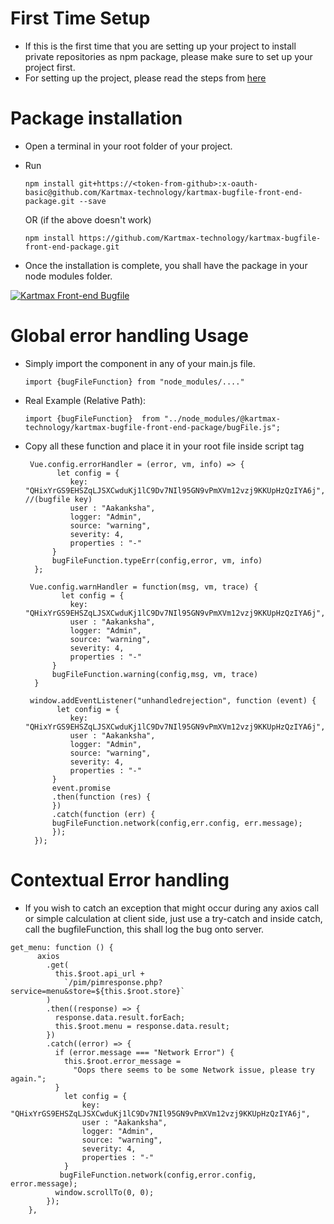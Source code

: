 # First Time Setup

- If this is the first time that you are setting up your project to install private repositories as npm package, please make sure to set up your project first.
- For setting up the project, please read the steps from [here](https://postscripts.medium.com/npm-install-packages-from-github-9ec5c6fd0058)

# Package installation

- Open a terminal in your root folder of your project.
- Run
    ```
  npm install git+https://<token-from-github>:x-oauth-basic@github.com/Kartmax-technology/kartmax-bugfile-front-end-package.git --save
    ```
    
    OR (if the above doesn't work)
    
    ```
  npm install https://github.com/Kartmax-technology/kartmax-bugfile-front-end-package.git
    ```
   
- Once the installation is complete, you shall have the package in your node modules folder.

[![Kartmax Front-end Bugfile](https://img.youtube.com/vi/NJukhVAUIRw/0.jpg)](https://www.youtube.com/watch?v=NJukhVAUIRw)

# Global error handling Usage

- Simply import the component in any of your main.js file.
    ```
    import {bugFileFunction} from "node_modules/...."
    ```
- Real Example (Relative Path): 
  ```
  import {bugFileFunction}  from "../node_modules/@kartmax-technology/kartmax-bugfile-front-end-package/bugFile.js"; 
  ```
- Copy all these function and place it in your root file inside script tag  
  ```
   Vue.config.errorHandler = (error, vm, info) => {
         let config = {
            key: "QHixYrGS9EHSZqLJSXCwduKj1lC9Dv7NIl95GN9vPmXVm12vzj9KKUpHzQzIYA6j", //(bugfile key)
            user : "Aakanksha",
            logger: "Admin",
            source: "warning",
            severity: 4,
            properties : "-"
        }
        bugFileFunction.typeErr(config,error, vm, info)
    };

   Vue.config.warnHandler = function(msg, vm, trace) {
          let config = {
            key: "QHixYrGS9EHSZqLJSXCwduKj1lC9Dv7NIl95GN9vPmXVm12vzj9KKUpHzQzIYA6j",
            user : "Aakanksha",
            logger: "Admin",
            source: "warning",
            severity: 4,
            properties : "-"
        }
        bugFileFunction.warning(config,msg, vm, trace)
    }
   
   window.addEventListener("unhandledrejection", function (event) {
         let config = {
            key: "QHixYrGS9EHSZqLJSXCwduKj1lC9Dv7NIl95GN9vPmXVm12vzj9KKUpHzQzIYA6j",
            user : "Aakanksha",
            logger: "Admin",
            source: "warning",
            severity: 4,
            properties : "-"
        }
        event.promise
        .then(function (res) {
        })
        .catch(function (err) {
        bugFileFunction.network(config,err.config, err.message);
        });
    });
  ```

# Contextual Error handling

- If you wish to catch an exception that might occur during any axios call or simple calculation at client side,
just use a try-catch and inside catch, call the bugfileFunction, this shall log the bug onto server.
```
get_menu: function () {
      axios
        .get(
          this.$root.api_url +
            `/pim/pimresponse.php?service=menu&store=${this.$root.store}`
        )
        .then((response) => {
          response.data.result.forEach;
          this.$root.menu = response.data.result;
        })
        .catch((error) => {
          if (error.message === "Network Error") {
            this.$root.error_message =
              "Oops there seems to be some Network issue, please try again.";
          }
            let config = {
                key: "QHixYrGS9EHSZqLJSXCwduKj1lC9Dv7NIl95GN9vPmXVm12vzj9KKUpHzQzIYA6j",
                user : "Aakanksha",
                logger: "Admin",
                source: "warning",
                severity: 4,
                properties : "-"
            }
           bugFileFunction.network(config,error.config, error.message);
          window.scrollTo(0, 0);
        });
    },
```
